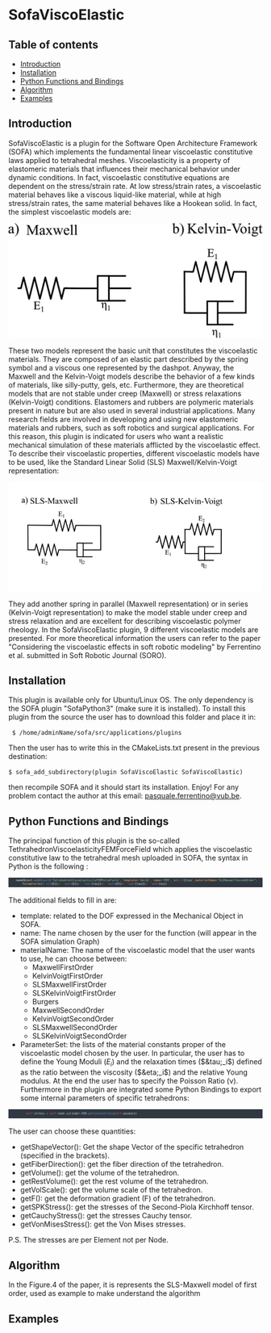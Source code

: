 # SofaViscoElastic

## Table of contents
* [Introduction](#introduction)
* [Installation](#installation)
* [Python Functions and Bindings](#python-functions-and-bindings)
* [Algorithm](#algorithm)
* [Examples](#examples)

## Introduction
SofaViscoElastic is a plugin for the Software Open Architecture Framework (SOFA) which implements the fundamental linear viscoelastic constitutive laws applied to tetrahedral meshes.
Viscoelasticity is a property of elastomeric materials that influences their mechanical behavior under dynamic conditions. In fact, viscoelastic constitutive equations are dependent on the stress/strain rate. At low stress/strain rates, a viscoelastic material behaves like a viscous liquid-like material, while at high stress/strain rates, the same material behaves like a Hookean solid. In fact, the simplest viscoelastic models are:

![Basic Models](./img/img1.png)

These two models represent the basic unit that constitutes the viscoelastic materials. They are composed of an elastic part described by the spring symbol and a viscous one represented by the dashpot.
Anyway, the Maxwell and the Kelvin-Voigt models describe the behavior of a few kinds of materials, like silly-putty, gels, etc. Furthermore, they are theoretical models that are not stable under creep (Maxwell) or stress relaxations (Kelvin-Voigt) conditions. 
Elastomers and rubbers are polymeric materials present in nature but are also used in several industrial applications. Many research fields are involved in developing and using new elastomeric materials and rubbers, such as soft robotics and surgical applications. For this reason, this plugin is indicated for users who want a realistic mechanical simulation of these materials afflicted by the viscoelastic effect.
To describe their viscoelastic properties, different viscoelastic models have to be used, like the Standard Linear Solid (SLS) Maxwell/Kelvin-Voigt representation:

![SLS Models](./img/img2.png)

They add another spring in parallel (Maxwell representation) or in series (Kelvin-Voigt representation) to make the model stable under creep and stress relaxation and are excellent for describing viscoelastic polymer rheology. In the SofaViscoElastic plugin, 9 different viscoelastic models are presented. For more theoretical information the users can refer to the paper "Considering the viscoelastic effects in soft robotic modeling" by Ferrentino et al. submitted in Soft Robotic Journal (SORO). 

## Installation
This plugin is available only for Ubuntu/Linux OS. The only dependency is the SOFA plugin "SofaPython3" (make sure it is installed).
To install this plugin from the source the user has to download this folder and place it in:
```
 $ /home/adminName/sofa/src/applications/plugins
```
Then the user has to write this in the CMakeLists.txt present in the previous destination:
```
$ sofa_add_subdirectory(plugin SofaViscoElastic SofaViscoElastic)
```
then recompile SOFA and it should start its installation. Enjoy!
For any problem contact the author at this email: pasquale.ferrentino@vub.be.

## Python Functions and Bindings
The principal function of this plugin is the so-called TethrahedronViscoelasticityFEMForceField which applies the viscoelastic constitutive law to the tetrahedral mesh uploaded in SOFA, the syntax in Python is the following :

![Python function](./img/img3.png)

The additional fields to fill in are:
* template: related to the DOF expressed in the Mechanical Object in SOFA.
* name: The name chosen by the user for the function (will appear in the SOFA simulation Graph)
* materialName: The name of the viscoelastic model that the user wants to use, he can choose between:
  - MaxwellFirstOrder
  - KelvinVoigtFirstOrder
  - SLSMaxwellFirstOrder
  - SLSKelvinVoigtFirstOrder
  - Burgers
  - MaxwellSecondOrder
  - KelvinVoigtSecondOrder
  - SLSMaxwellSecondOrder
  - SLSKelvinVoigtSecondOrder 
* ParameterSet: the lists of the material constants proper of the viscoelastic model chosen by the user. In particular, the user has to define the Young Moduli ($E_i$) and the relaxation times ($&tau;_i$) defined as the ratio between the viscosity ($&eta;_i$) and the relative Young modulus. At the end the user has to specify the Poisson Ratio (&nu;).
Furthermore in the plugin are integrated some Python Bindings to export some internal parameters of specific tetrahedrons:

![Python Binding](./img/img4.png)

The user can choose these quantities:
* getShapeVector(): Get the shape Vector of the specific tetrahedron (specified in the brackets).
* getFiberDirection(): get the fiber direction of the tetrahedron.
* getVolume(): get the volume of the tetrahedron.
* getRestVolume(): get the rest volume of the tetrahedron.
* getVolScale(): get the volume scale of the tetrahedron.
* getF(): get the deformation gradient (F) of the tetrahedron.
* getSPKStress(): get the stresses of the Second-Piola Kirchhoff tensor.
* getCauchyStress(): get the stresses Cauchy tensor.
* getVonMisesStress(): get the Von Mises stresses.

P.S. The stresses are per Element not per Node.
## Algorithm
In the Figure.4 of the paper, it is represents the SLS-Maxwell model of first order, used as example to make understand the algorithm 
## Examples
 
